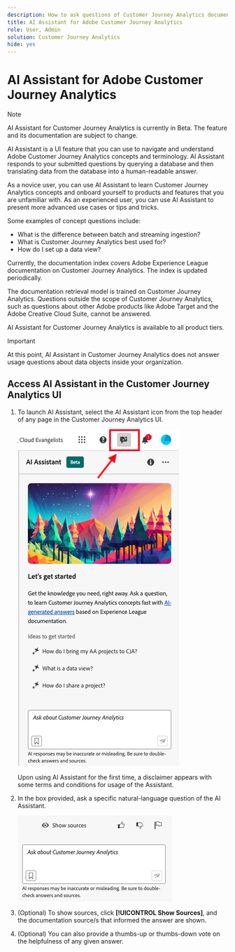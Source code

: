 ```yaml
---
description: How to ask questions of Customer Journey Analytics documentation
title: AI Assistant for Adobe Customer Journey Analytics
role: User, Admin
solution: Customer Journey Analytics
hide: yes
---
```


# AI Assistant for Adobe Customer Journey Analytics

>[!NOTE]
>
>AI Assistant for Customer Journey Analytics is currently in Beta. The feature and its documentation are subject to change.

AI Assistant is a UI feature that you can use to navigate and understand Adobe Customer Journey Analytics concepts and terminology. AI Assistant responds to your submitted questions by querying a database and then translating data from the database into a human-readable answer. 

As a novice user, you can use AI Assistant to learn Customer Journey Analytics concepts and onboard yourself to products and features that you are unfamiliar with. As an experienced user, you can use AI Assistant to present more advanced use cases or tips and tricks.

Some examples of concept questions include:

* What is the difference between batch and streaming ingestion?
* What is Customer Journey Analytics best used for?
* How do I set up a data view?

Currently, the documentation index covers Adobe Experience League documentation on Customer Journey Analytics. The index is updated periodically.

The documentation retrieval model is trained on Customer Journey Analytics. Questions outside the scope of Customer Journey Analytics, such as questions about other Adobe products like Adobe Target and the Adobe Creative Cloud Suite, cannot be answered.

AI Assistant for Customer Journey Analytics is available to all product tiers.

>[!IMPORTANT]
>
>At this point, AI Assistant in Customer Journey Analytics does not answer usage questions about data objects inside your organization.

## Access AI Assistant in the Customer Journey Analytics UI

1. To launch AI Assistant, select the AI Assistant icon from the top header of any page in the Customer Journey Analytics UI.

   ![AI Assistant icon](assets/ai-asst1.png)

   Upon using AI Assistant for the first time, a disclaimer appears with some terms and conditions for usage of the Assistant.

1. In the box provided, ask a specific natural-language question of the AI Assistant.

   ![Question box](assets/ai-asst2.png)

1. (Optional) To show sources, click **[!UICONTROL Show Sources]**, and the documentation source/s that informed the answer are shown.

1. (Optional) You can also provide a thumbs-up or thumbs-down vote on the helpfulness of any given answer.